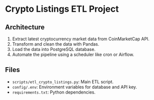 
# Crypto Listings ETL Project

## Architecture
1. Extract latest cryptocurrency market data from CoinMarketCap API.
2. Transform and clean the data with Pandas.
3. Load the data into PostgreSQL database.
4. Automate the pipeline using a scheduler like cron or Airflow.

## Files
- `scripts/etl_crypto_listings.py`: Main ETL script.
- `config/.env`: Environment variables for database and API key.
- `requirements.txt`: Python dependencies.
